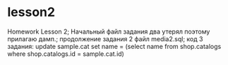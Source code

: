 # lesson2
Homework Lesson 2;
Начальный файл задания два утерял поэтому прилагаю дамп.; 
продолжение задания 2 файл media2.sql;
код 3 задания: update sample.cat set name = (select name from shop.catalogs where shop.catalogs.id = sample.cat.id)
